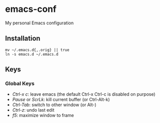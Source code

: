 # emacs-conf
My personal Emacs configuration
## Installation
```shell
mv ~/.emacs.d{,.orig} || true
ln -s emacs.d ~/.emacs.d
```
## Keys
### Global Keys
- *Ctrl-x c*: leave emacs (the default Ctrl-x Ctrl-c is disabled on purpose)
- *Pause* or *ScrLk*: kill current buffer (or Ctrl-Alt-k)
- *Ctrl-Tab*: switch to other window (or Alt-<arrow>)
- *Ctrl-z*: undo last edit
- *f5*: maximize window to frame

